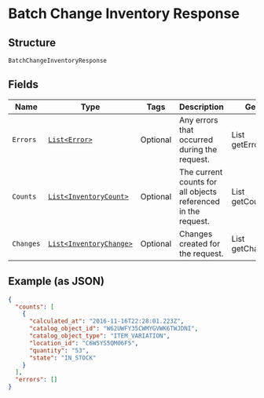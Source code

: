 
# Batch Change Inventory Response

## Structure

`BatchChangeInventoryResponse`

## Fields

| Name | Type | Tags | Description | Getter |
|  --- | --- | --- | --- | --- |
| `Errors` | [`List<Error>`](../../doc/models/error.md) | Optional | Any errors that occurred during the request. | List<Error> getErrors() |
| `Counts` | [`List<InventoryCount>`](../../doc/models/inventory-count.md) | Optional | The current counts for all objects referenced in the request. | List<InventoryCount> getCounts() |
| `Changes` | [`List<InventoryChange>`](../../doc/models/inventory-change.md) | Optional | Changes created for the request. | List<InventoryChange> getChanges() |

## Example (as JSON)

```json
{
  "counts": [
    {
      "calculated_at": "2016-11-16T22:28:01.223Z",
      "catalog_object_id": "W62UWFY35CWMYGVWK6TWJDNI",
      "catalog_object_type": "ITEM_VARIATION",
      "location_id": "C6W5YS5QM06F5",
      "quantity": "53",
      "state": "IN_STOCK"
    }
  ],
  "errors": []
}
```

